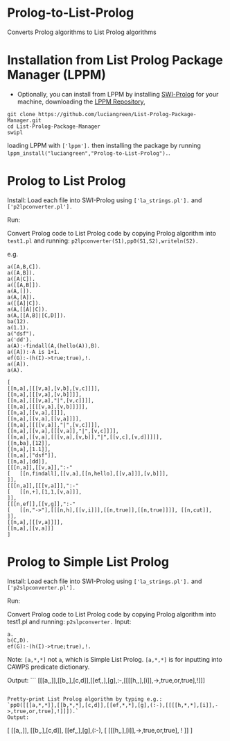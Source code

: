 # Prolog-to-List-Prolog
Converts Prolog algorithms to List Prolog algorithms


# Installation from List Prolog Package Manager (LPPM)

* Optionally, you can install from LPPM by installing <a href="https://www.swi-prolog.org/build/">SWI-Prolog</a> for your machine, downloading the <a href="https://github.com/luciangreen/List-Prolog-Package-Manager">LPPM Repository</a>,
```
git clone https://github.com/luciangreen/List-Prolog-Package-Manager.git
cd List-Prolog-Package-Manager
swipl
```
loading LPPM with `['lppm'].` then installing the package by running `lppm_install("luciangreen","Prolog-to-List-Prolog").`.

# Prolog to List Prolog

Install:
Load each file into SWI-Prolog using `['la_strings.pl'].` and `['p2lpconverter.pl'].`

Run:

Convert Prolog code to List Prolog code by copying Prolog algorithm into `test1.pl` and running: `p2lpconverter(S1),pp0(S1,S2),writeln(S2).`

e.g.
```
a([A,B,C]).
a([A,B]).
a([A|C]).
a([[A,B]]).
a(A,[]).
a(A,[A]).
a([[A]|C]).
a(A,[[A]|C]).
a(A,[[A,B]|[C,D]]).
ba(12).
a(1.1).
a("dsf").
a('dd').
a(A):-findall(A,(hello(A)),B).
a([A]):-A is 1+1.
ef(G):-(h(I)->true;true),!.
a([A]).
a(A).

[
[[n,a],[[[v,a],[v,b],[v,c]]]],
[[n,a],[[[v,a],[v,b]]]],
[[n,a],[[[v,a],"|",[v,c]]]],
[[n,a],[[[[v,a],[v,b]]]]],
[[n,a],[[v,a],[]]],
[[n,a],[[v,a],[[v,a]]]],
[[n,a],[[[[v,a]],"|",[v,c]]]],
[[n,a],[[v,a],[[[v,a]],"|",[v,c]]]],
[[n,a],[[v,a],[[[v,a],[v,b]],"|",[[v,c],[v,d]]]]],
[[n,ba],[12]],
[[n,a],[1.1]],
[[n,a],["dsf"]],
[[n,a],[dd]],
[[[n,a]],[[v,a]],":-"
[	[[n,findall],[[v,a],[[n,hello],[[v,a]]],[v,b]]],
]],
[[[n,a]],[[[v,a]]],":-"
[	[[n,+],[1,1,[v,a]]],
]],
[[[n,ef]],[[v,g]],":-"
[	[[n,"->"],[[[n,h],[[v,i]]],[[n,true]],[[n,true]]]],	[[n,cut]],
]],
[[n,a],[[[v,a]]]],
[[n,a],[[v,a]]]
]
```

# Prolog to Simple List Prolog

Install:
Load each file into SWI-Prolog using `['la_strings.pl'].` and `['p2slpconverter.pl'].`

Run:

Convert Prolog code to List Prolog code by copying Prolog algorithm into test1.pl and running: `p2slpconverter.`
Input:
```
a.
b(C,D).
ef(G):-(h(I)->true;true),!.
```
Note: `[a,*,*]` not `a`, which is Simple List Prolog. `[a,*,*]` is for inputting into CAWPS predicate dictionary.

Output: ```
[[[a,*,*]],[[b,*,*],[c,d]],[[ef,*,*],[g],:-,[[[[h,*,*],[i]],->,true,or,true],!]]]
```

Pretty-print List Prolog algorithm by typing e.g.:
`pp0([[[a,*,*]],[[b,*,*],[c,d]],[[ef,*,*],[g],(:-),[[[[h,*,*],[i]],->,true,or,true],!]]]).`
Output:
```
[
[[a,*,*]],
[[b,*,*],[c,d]],
[[ef,*,*],[g],(:-),
[
	[[[h,*,*],[i]],->,true,or,true],
	!
]]
]
```

